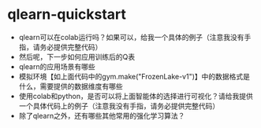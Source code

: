 # qlearn-quickstart
 - qlearn可以在colab运行吗？如果可以，给我一个具体的例子（注意我没有手指，请务必提供完整代码）
 - 然后呢，下一步如何应用训练后的Q表
 - qlearn的应用场景有哪些
 - 模拟环境【如上面代码中的gym.make("FrozenLake-v1")】中的数据格式是什么，需要提供的数据维度有哪些
 - 使用colab和python，是否可以将上面智能体的选择进行可视化？请给我提供一个具体代码上的例子（注意我没有手指，请务必提供完整代码）
 - 除了qlearn之外，还有哪些其他常用的强化学习算法？

